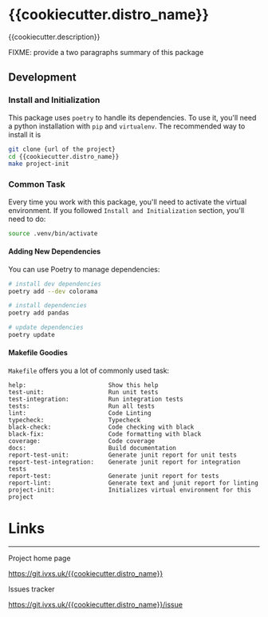 # {{cookiecutter.distro_name}}

{{cookiecutter.description}}

FIXME: provide a two paragraphs summary of this package

## Development

### Install and Initialization

This package uses `poetry` to handle its dependencies. To use it, you'll need a python installation
with `pip` and `virtualenv`. The recommended way to install it is

```bash
git clone {url of the project}
cd {{cookiecutter.distro_name}}
make project-init
```

### Common Task

Every time you work with this package, you'll need to activate the virtual environment. If
you followed `Install and Initialization` section, you'll need to do:

```bash
source .venv/bin/activate
```

#### Adding New Dependencies

You can use Poetry to manage dependencies:

```bash
# install dev dependencies
poetry add --dev colorama

# install dependencies
poetry add pandas

# update dependencies
poetry update
```

#### Makefile Goodies

`Makefile` offers you a lot of commonly used task:

    help:                       Show this help
    test-unit:                  Run unit tests
    test-integration:           Run integration tests
    tests:                      Run all tests
    lint:                       Code Linting
    typecheck:                  Typecheck
    black-check:                Code checking with black
    black-fix:                  Code formatting with black
    coverage:                   Code coverage
    docs:                       Build documentation
    report-test-unit:           Generate junit report for unit tests
    report-test-integration:    Generate junit report for integration tests
    report-test:                Generate junit report for tests
    report-lint:                Generate text and junit report for linting
    project-init:               Initializes virtual environment for this project

# Links
-----

Project home page

  https://git.ivxs.uk/{{cookiecutter.distro_name}}

Issues tracker

  https://git.ivxs.uk/{{cookiecutter.distro_name}}/issue
